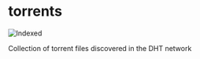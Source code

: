 torrents 
========
![Indexed](https://img.shields.io/badge/indexed-11461-blue)

Collection of torrent files discovered in the DHT network
